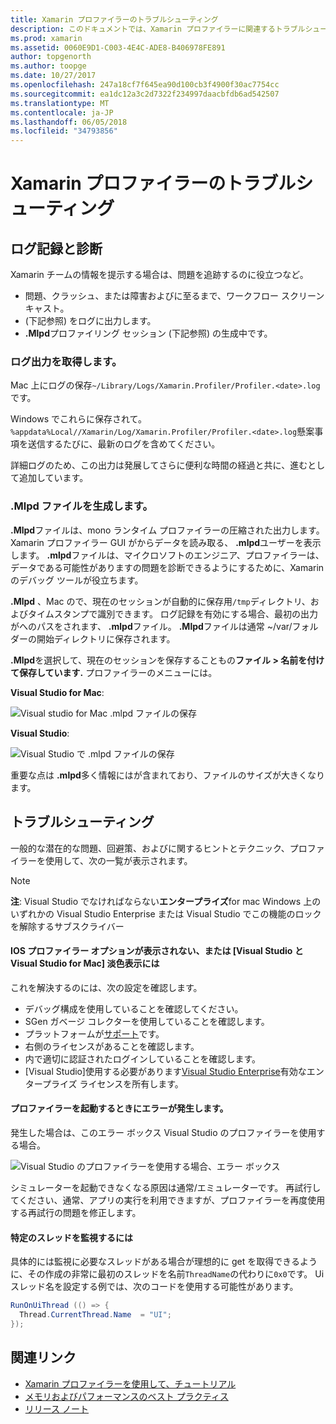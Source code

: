 ```yaml
---
title: Xamarin プロファイラーのトラブルシューティング
description: このドキュメントでは、Xamarin プロファイラーに関連するトラブルシューティングの情報を提供します。 これには、ログ記録と診断、IDE、およびその他のトピックに関連する問題について説明します。
ms.prod: xamarin
ms.assetid: 0060E9D1-C003-4E4C-ADE8-B406978FE891
author: topgenorth
ms.author: toopge
ms.date: 10/27/2017
ms.openlocfilehash: 247a18cf7f645ea90d100cb3f4900f30ac7754cc
ms.sourcegitcommit: ea1dc12a3c2d7322f234997daacbfdb6ad542507
ms.translationtype: MT
ms.contentlocale: ja-JP
ms.lasthandoff: 06/05/2018
ms.locfileid: "34793856"
---
```

# <a name="xamarin-profiler-troubleshooting"></a>Xamarin プロファイラーのトラブルシューティング

## <a name="logging-and-diagnostics"></a>ログ記録と診断

Xamarin チームの情報を提示する場合は、問題を追跡するのに役立つなど。

- 問題、クラッシュ、または障害およびに至るまで、ワークフロー スクリーン キャスト。
- (下記参照) をログに出力します。
- **.Mlpd**プロファイリング セッション (下記参照) の生成中です。

### <a name="getting-log-outputs"></a>ログ出力を取得します。

Mac 上にログの保存`~/Library/Logs/Xamarin.Profiler/Profiler.<date>.log`です。

Windows でこれらに保存されて。`%appdata%Local//Xamarin/Log/Xamarin.Profiler/Profiler.<date>.log`懸案事項を送信するたびに、最新のログを含めてください。

詳細ログのため、この出力は発展してさらに便利な時間の経過と共に、進むとして追加しています。

<a name="gen_mlpd" />

### <a name="generating-mlpd-files"></a>.Mlpd ファイルを生成します。

**.Mlpd**ファイルは、mono ランタイム プロファイラーの圧縮された出力します。 Xamarin プロファイラー GUI がからデータを読み取る、 **.mlpd**ユーザーを表示します。 **.mlpd**ファイルは、マイクロソフトのエンジニア、プロファイラーは、データである可能性がありますの問題を診断できるようにするために、Xamarin のデバッグ ツールが役立ちます。

**.Mlpd** 、Mac ので、現在のセッションが自動的に保存用`/tmp`ディレクトリ、およびタイムスタンプで識別できます。 ログ記録を有効にする場合、最初の出力がへのパスをされます、 **.mlpd**ファイル。 **.Mlpd**ファイルは通常 ~/var/フォルダーの開始ディレクトリに保存されます。

**.Mlpd**を選択して、現在のセッションを保存することもの**ファイル > 名前を付けて保存しています.** プロファイラーのメニューには。

**Visual Studio for Mac**:

![](troubleshooting-images/image17.png "Visual studio for Mac .mlpd ファイルの保存")

**Visual Studio**:

![](troubleshooting-images/image17-vs.png "Visual Studio で .mlpd ファイルの保存")

重要な点は **.mlpd**多く情報にはが含まれており、ファイルのサイズが大きくなります。

## <a name="troubleshooting"></a>トラブルシューティング

一般的な潜在的な問題、回避策、およびに関するヒントとテクニック、プロファイラーを使用して、次の一覧が表示されます。

> [!NOTE]
> **注**: Visual Studio でなければならない**エンタープライズ**for mac Windows 上のいずれかの Visual Studio Enterprise または Visual Studio でこの機能のロックを解除するサブスクライバー

#### <a name="i-cant-see-the-ios-profiler-option-or-it-is-greyed-out-visual-studio-and-visual-studio-for-mac"></a>IOS プロファイラー オプションが表示されない、または [Visual Studio と Visual Studio for Mac] 淡色表示には

これを解決するのには、次の設定を確認します。

- デバッグ構成を使用していることを確認してください。
- SGen ガベージ コレクターを使用していることを確認します。
- プラットフォームが[サポート](~/tools/profiler/index.md#Profiler_Support)です。
- 右側のライセンスがあることを確認します。
- 内で適切に認証されたログインしていることを確認します。
- [Visual Studio]使用する必要があります[Visual Studio Enterprise](https://www.visualstudio.com/vs/enterprise/)有効なエンタープライズ ライセンスを所有します。

#### <a name="i-get-an-error-when-i-try-to-launch-the-profiler"></a>プロファイラーを起動するときにエラーが発生します。

発生した場合は、このエラー ボックス Visual Studio のプロファイラーを使用する場合。

![](troubleshooting-images/error.png "Visual Studio のプロファイラーを使用する場合、エラー ボックス")

シミュレーターを起動できなくなる原因は通常/エミュレーターです。 再試行してください、通常、アプリの実行を利用できますが、プロファイラーを再度使用する再試行の問題を修正します。

#### <a name="to-watch-a-specific-thread"></a>特定のスレッドを監視するには

具体的には監視に必要なスレッドがある場合が理想的に get を取得できるように、その作成の非常に最初のスレッドを名前`ThreadName`の代わりに`0x0`です。 Ui スレッド名を設定する例では、次のコードを使用する可能性があります。

```csharp
RunOnUiThread (() => {
  Thread.CurrentThread.Name  = "UI";
});
```

## <a name="related-links"></a>関連リンク

- [Xamarin プロファイラーを使用して、チュートリアル](~/tools/profiler/index.md)
- [メモリおよびパフォーマンスのベスト プラクティス](~/cross-platform/deploy-test/memory-perf-best-practices.md)
- [リリース ノート](https://developer.xamarin.com/releases/profiler/preview/)
